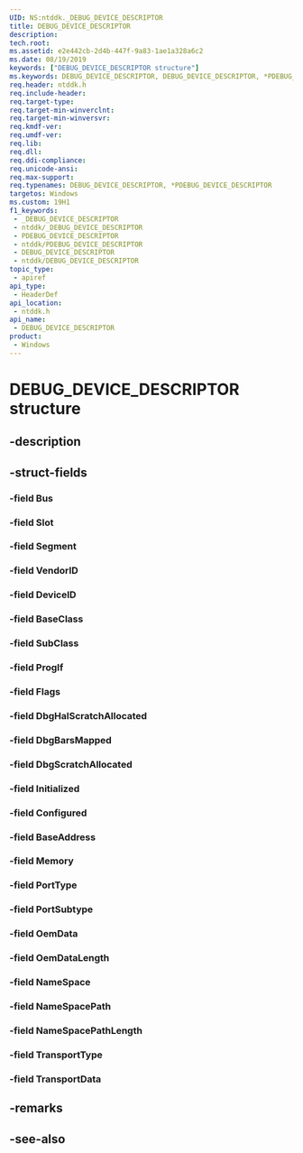 ```yaml
---
UID: NS:ntddk._DEBUG_DEVICE_DESCRIPTOR
title: DEBUG_DEVICE_DESCRIPTOR
description: 
tech.root: 
ms.assetid: e2e442cb-2d4b-447f-9a83-1ae1a328a6c2
ms.date: 08/19/2019
keywords: ["DEBUG_DEVICE_DESCRIPTOR structure"]
ms.keywords: DEBUG_DEVICE_DESCRIPTOR, DEBUG_DEVICE_DESCRIPTOR, *PDEBUG_DEVICE_DESCRIPTOR,
req.header: ntddk.h
req.include-header: 
req.target-type: 
req.target-min-winverclnt: 
req.target-min-winversvr: 
req.kmdf-ver: 
req.umdf-ver: 
req.lib: 
req.dll: 
req.ddi-compliance: 
req.unicode-ansi: 
req.max-support: 
req.typenames: DEBUG_DEVICE_DESCRIPTOR, *PDEBUG_DEVICE_DESCRIPTOR
targetos: Windows
ms.custom: 19H1
f1_keywords:
 - _DEBUG_DEVICE_DESCRIPTOR
 - ntddk/_DEBUG_DEVICE_DESCRIPTOR
 - PDEBUG_DEVICE_DESCRIPTOR
 - ntddk/PDEBUG_DEVICE_DESCRIPTOR
 - DEBUG_DEVICE_DESCRIPTOR
 - ntddk/DEBUG_DEVICE_DESCRIPTOR
topic_type:
 - apiref
api_type:
 - HeaderDef
api_location:
 - ntddk.h
api_name:
 - DEBUG_DEVICE_DESCRIPTOR
product:
 - Windows
---
```


# DEBUG_DEVICE_DESCRIPTOR structure


## -description

## -struct-fields

### -field Bus

### -field Slot

### -field Segment

### -field VendorID

### -field DeviceID

### -field BaseClass

### -field SubClass

### -field ProgIf

### -field Flags

### -field DbgHalScratchAllocated

### -field DbgBarsMapped

### -field DbgScratchAllocated

### -field Initialized

### -field Configured

### -field BaseAddress

### -field Memory

### -field PortType

### -field PortSubtype

### -field OemData

### -field OemDataLength

### -field NameSpace

### -field NameSpacePath

### -field NameSpacePathLength

### -field TransportType

### -field TransportData

## -remarks

## -see-also

